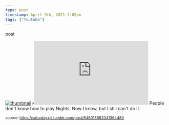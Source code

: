```yaml
---
type: post
timestamp: April 9th, 2021 2:09pm
tags: ["Youtube"]
---
```

post

[![thumbnail](http://i3.ytimg.com/vi/hTkt4Kd1MLI/maxresdefault.jpg)](https://www.youtube.com/watch?v=hTkt4Kd1MLI)><iframe width="356" height="200" id="youtube_iframe" src="https://www.youtube.com/embed/hTkt4Kd1MLI?feature=oembed&amp;enablejsapi=1&amp;origin=https://safe.txmblr.com&amp;wmode=opaque" frameborder="0" allow="accelerometer; autoplay; clipboard-write; encrypted-media; gyroscope; picture-in-picture" allowfullscreen></iframe></figure>
People don't know how to play Nights.  Now I know, but I still can't do it.

      
      
      
      
      
      
  
<small>source: https://saturdayxiii.tumblr.com/post/648018882041364480</small>